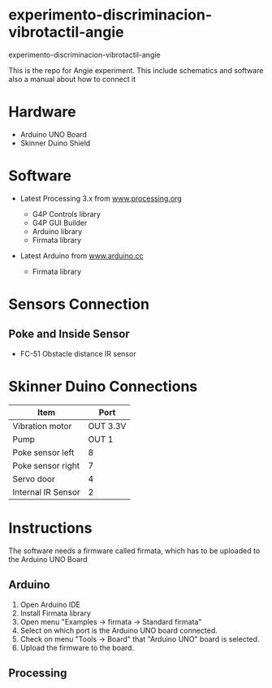 # experimento-discriminacion-vibrotactil-angie
experimento-discriminacion-vibrotactil-angie


This is the repo for Angie experiment. This include schematics and software also a manual about how to connect it


# Hardware

* Arduino UNO Board
* Skinner Duino Shield 


# Software
* Latest Processing 3.x from www.processing.org
	* G4P Controls library
	* G4P GUI Builder 
	* Arduino library
	* Firmata library

* Latest Arduino from www.arduino.cc
	* Firmata library

# Sensors Connection

## Poke and Inside Sensor
* FC-51 Obstacle distance IR sensor
	


# Skinner Duino Connections
|Item                |  Port  |
|--------------------|--------|
|Vibration motor     |OUT 3.3V|
|Pump                | OUT 1  |
|Poke sensor left    |   8    |
|Poke sensor right   |   7    |
|Servo door          |   4    |
|Internal IR Sensor  |   2    |


# Instructions
The software needs a firmware called firmata, which has to be uploaded to the Arduino UNO Board

## Arduino
1. Open Arduino IDE
2. Install Firmata library
3. Open menu "Examples -> firmata -> Standard firmata"
4. Select on which port is the Arduino UNO board connected.
5. Check on menu "Tools -> Board" that "Arduino UNO" board is selected.
6. Upload the firmware to the board.

## Processing

